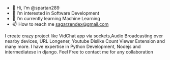 - 👋 Hi, I’m @spartan289
- 👀 I’m interested in Software Development
- 🌱 I’m currently learning Machine Learning
- 📫 How to reach me sagarzendex@gmail.com

I create crazy project like VidChat app via sockets,Audio Broadcasting over nearby devices, URL Longener, Youtube Dislike Count Viewer Extension and many more.
I have expertise in Python Development, Nodejs and intermediatese in django.
Feel Free to contact me for any collaboration
<!---
spartan289/spartan289 is a ✨ special ✨ repository because its `README.md` (this file) appears on your GitHub profile.
You can click the Preview link to take a look at your changes.
--->
